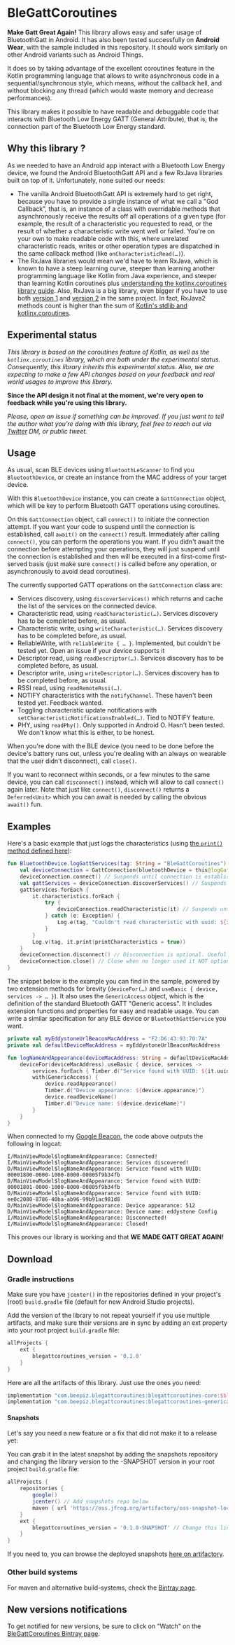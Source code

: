 # BleGattCoroutines
**Make Gatt Great Again!** This library allows easy and safer usage of
BluetoothGatt in Android. It has also been tested successfully on
**Android Wear**, with the sample included in this repository. It should
work similarly on other Android variants such as Android Things.

It does so by taking advantage of the excellent coroutines feature in the
Kotlin programming language that allows to write asynchronous code in a
sequential/synchronous style, which means, without the callback hell, and
without blocking any thread (which would waste memory and decrease
performances).

This library makes it possible to have readable and debuggable code that
interacts with Bluetooth Low Energy GATT (General Attribute), that is, the
connection part of the Bluetooth Low Energy standard.

## Why this library ?
As we needed to have an Android app interact with a Bluetooth Low Energy
device, we found the Android BluetoothGatt API and a few RxJava libraries
built on top of it. Unfortunately, none suited our needs:
- The vanilla Android BluetoothGatt API is extremely hard to get right,
because you have to provide a single instance of what we call a "God
Callback", that is, an instance of a class with overridable methods that
asynchronously receive the results off all operations of a given type (for
example, the result of a characteristic you requested to read, or the result
of whether a characteristic write went well or failed. You're on your own to
make readable code with this, where unrelated characteristic reads, writes
or other operation types are dispatched in the same callback method (like
`onCharacteristicRead(…)`).
- The RxJava libraries would mean we'd have to learn RxJava, which is known
to have a steep learning curve, steeper than learning another programming
language like Kotlin from Java experience, and steeper than learning Kotlin
coroutines plus [understanding the kotlinx.coroutines library guide](
https://github.com/Kotlin/kotlinx.coroutines/blob/master/coroutines-guide.md
). Also, RxJava is a big library, even bigger if you have to use both
[version 1](http://www.methodscount.com/?lib=io.reactivex%3Arxjava%3A%2B)
and [version 2](
http://www.methodscount.com/?lib=io.reactivex.rxjava2%3Arxjava%3A%2B) in the
same project. In fact, RxJava2 methods count is higher than the sum of
[Kotlin's stdlib and kotlinx.coroutines](
http://www.methodscount.com/?lib=org.jetbrains.kotlinx%3Akotlinx-coroutines-android%3A0.20
).

## Experimental status

_This library is based on the coroutines feature of Kotlin, as well as the
`kotlinx.coroutines` library, which are both under the experimental status.
Consequently, this library inherits this experimental status. Also, we are
expecting to make a few API changes based on your feedback and real world
usages to improve this library._

**Since the API design it not final at the moment, we're very open to
feedback while you're using this library.**

_Please, open an issue if something can be improved. If you just want to
tell the author what you're doing with this library, feel free to reach out
via [Twitter](https://twitter.com/Louis_CAD) DM, or public tweet._

## Usage

As usual, scan BLE devices using `BluetoothLeScanner` to find you
`BluetoothDevice`, or create an instance from the MAC address of your target
device.

With this `BluetoothDevice` instance, you can create a `GattConnection`
object, which will be key to perform Bluetooth GATT operations using
coroutines.

On this `GattConnection` object, call `connect()` to initiate the connection
attempt. If you want your code to suspend until the connection is
established, call `await()` on the `connect()` result. Immediately after
calling `connect()`, you can perform the operations you want. If you didn't
await the connection before attempting your operations, they will just
suspend until the connection is established and then will be executed in a
first-come first-served basis (just make sure `connect()` is called before
any operation, or asynchronously to avoid dead coroutines).

The currently supported GATT operations on the `GattConnection` class are:
- Services discovery, using `discoverServices()` which returns and cache
the list of the services on the connected device.
- Characteristic read, using `readCharacteristic(…)`. Services discovery has
to be completed before, as usual.
- Characteristic write, using `writeCharacteristic(…)`. Services discovery
has to be completed before, as usual.
- ReliableWrite, with `reliableWrite { … }`. Implemented, but couldn't be
tested yet. Open an issue if your device supports it
- Descriptor read, using `readDescriptor(…)`. Services discovery has to be
completed before, as usual.
- Descriptor write, using `writeDescriptor(…)`. Services discovery has to be
completed before, as usual.
- RSSI read, using `readRemoteRssi(…)`.
- NOTIFY characteristics with the `notifyChannel`. These haven't been tested
yet. Feedback wanted.
- Toggling characteristic update notifications with
`setCharacteristicNotificationsEnabled(…)`. Tied to NOTIFY feature.
- PHY, using `readPhy()`. Only supported in Android O. Hasn't been tested.
We don't know what this is either, to be honest.

When you're done with the BLE device (you need to be done before the
device's battery runs out, unless you're dealing with an always on wearable
that the user didn't disconnect), call `close()`.

If you want to reconnect within seconds, or a few minutes to the same device,
you can call `disconnect()` instead, which will allow to call `connect()`
again later. Note that just like `connect()`, `disconnect()` returns a
`Deferred<Unit>` which you can await is needed by calling the obvious
`await()` fun.

## Examples

Here's a basic example that just logs the characteristics (using [the `print()` method defined here](https://github.com/Beepiz/BleGattCoroutines/blob/e033fdeb82738bc490fa85968ad1ebc8482d2219/app/src/main/java/com/beepiz/blegattcoroutines/sample/extensions/GattPrint.kt#L12)):
```kotlin
fun BluetoothDevice.logGattServices(tag: String = "BleGattCoroutines") = launch(UI) {
    val deviceConnection = GattConnection(bluetoothDevice = this@logGattServices)
    deviceConnection.connect() // Suspends until connection is established
    val gattServices = deviceConnection.discoverServices() // Suspends until completed
    gattServices.forEach {
        it.characteristics.forEach {
            try { 
                deviceConnection.readCharacteristic(it) // Suspends until characteristic is read
            } catch (e: Exception) {
                Log.e(tag, "Couldn't read characteristic with uuid: ${it.uuid}", e)
            }
        }
        Log.v(tag, it.print(printCharacteristics = true))
    }
    deviceConnection.disconnect() // Disconnection is optional. Useful if you don't close and reconnect later.
    deviceConnection.close() // Close when no longer used it NOT optional 
}
```

The snippet below is the example you can find in the sample, powered by two extension methods for brevity (`deviceFor(…)` and `useBasic { device, services -> … }`). It also uses the `GenericAccess` object, which is the definition of the standard Bluetooth GATT "Generic access". It includes extension functions and properties for easy and readable usage. You can write a similar specification for any BLE device or `BluetoothGattService` you want.
```kotlin
private val myEddystoneUrlBeaconMacAddress = "F2:D6:43:93:70:7A"
private val defaultDeviceMacAddress = myEddystoneUrlBeaconMacAddress

fun logNameAndAppearance(deviceMacAddress: String = defaultDeviceMacAddress) = launch(UI) {
    deviceFor(deviceMacAddress).useBasic { device, services ->
        services.forEach { Timber.d("Service found with UUID: ${it.uuid}") }
        with(GenericAccess) {
            device.readAppearance()
            Timber.d("Device appearance: ${device.appearance}")
            device.readDeviceName()
            Timber.d("Device name: ${device.deviceName}")
        }
    }
}
```
When connected to my [Google Beacon](https://twitter.com/GDGTours/status/732992233817972736), the code above outputs the following in logcat:
```console
I/MainViewModel$logNameAndAppearance: Connected!
I/MainViewModel$logNameAndAppearance: Services discovered!
D/MainViewModel$logNameAndAppearance: Service found with UUID: 00001800-0000-1000-8000-00805f9b34fb
D/MainViewModel$logNameAndAppearance: Service found with UUID: 00001801-0000-1000-8000-00805f9b34fb
D/MainViewModel$logNameAndAppearance: Service found with UUID: ee0c2080-8786-40ba-ab96-99b91ac981d8
D/MainViewModel$logNameAndAppearance: Device appearance: 512
D/MainViewModel$logNameAndAppearance: Device name: eddystone Config
I/MainViewModel$logNameAndAppearance: Disconnected!
I/MainViewModel$logNameAndAppearance: Closed!
```
This proves our library is working and that **WE MADE GATT GREAT AGAIN!**

## Download

### Gradle instructions
Make sure you have `jcenter()` in the repositories defined in your project's
(root) `build.gradle` file (default for new Android Studio projects).

Add the version of the library to not repeat yourself if you use multiple
artifacts, and make sure their versions are in sync by adding an ext property
into your root project `build.gradle` file:
```groovy
allProjects {
    ext {
        blegattcoroutines_version = '0.1.0'
    }
}
```
Here are all the artifacts of this library. Just use the ones you need:
```groovy
implementation "com.beepiz.blegattcoroutines:blegattcoroutines-core:$blegattcoroutines_version"
implementation "com.beepiz.blegattcoroutines:blegattcoroutines-genericaccess:$blegattcoroutines_version"
```
#### Snapshots
Let's say you need a new feature or a fix that did
not make it to a release yet:

You can grab it in the latest snapshot by adding the
snapshots repository and changing the library version to the -SNAPSHOT
version in your root project `build.gradle` file:

```groovy
allProjects {
    repositories {
        google()
        jcenter() // Add snapshots repo below
        maven { url 'https://oss.jfrog.org/artifactory/oss-snapshot-local' }
    }
    ext {
        blegattcoroutines_version = '0.1.0-SNAPSHOT' // Change this line
    }
}
```

If you need to, you can browse the deployed snapshots [here on artifactory](
https://oss.jfrog.org/webapp/#/artifacts/browse/tree/General/oss-snapshot-local/com/beepiz/blegattcoroutines
).

### Other build systems
For maven and alternative build-systems, check the [Bintray page](
https://bintray.com/beepiz/maven/blegattcoroutines).

## New versions notifications
To get notified for new versions, be sure to click on "Watch" on the
[BleGattCoroutines Bintray page](https://bintray.com/beepiz/maven/blegattcoroutines).
